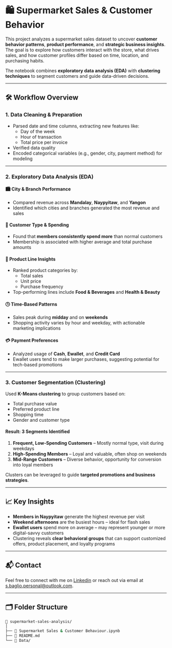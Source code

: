 # 🛍️  Supermarket Sales & Customer Behavior

This project analyzes a supermarket sales dataset to uncover **customer behavior patterns**, **product performance**, and **strategic business insights**. The goal is to explore how customers interact with the store, what drives sales, and how customer profiles differ based on time, location, and purchasing habits.

The notebook combines **exploratory data analysis (EDA)** with **clustering techniques** to segment customers and guide data-driven decisions.

---

## 🛠️ Workflow Overview

### 1. Data Cleaning & Preparation
- Parsed date and time columns, extracting new features like:
  - Day of the week
  - Hour of transaction
  - Total price per invoice
- Verified data quality
- Encoded categorical variables (e.g., gender, city, payment method) for modeling

---

### 2. Exploratory Data Analysis (EDA)

#### 🏙️ City & Branch Performance
- Compared revenue across **Mandalay**, **Naypyitaw**, and **Yangon**
- Identified which cities and branches generated the most revenue and sales

#### 👥 Customer Type & Spending
- Found that **members consistently spend more** than normal customers
- Membership is associated with higher average and total purchase amounts

#### 🧴 Product Line Insights
- Ranked product categories by:
  - Total sales
  - Unit price
  - Purchase frequency
- Top-performing lines include **Food & Beverages** and **Health & Beauty**

#### 🕒 Time-Based Patterns
- Sales peak during **midday** and on **weekends**
- Shopping activity varies by hour and weekday, with actionable marketing implications

#### 💳 Payment Preferences
- Analyzed usage of **Cash**, **Ewallet**, and **Credit Card**
- Ewallet users tend to make larger purchases, suggesting potential for tech-based promotions

---

### 3. Customer Segmentation (Clustering)

Used **K-Means clustering** to group customers based on:
- Total purchase value
- Preferred product line
- Shopping time
- Gender and customer type

#### Result: 3 Segments Identified
1. **Frequent, Low-Spending Customers** – Mostly normal type, visit during weekdays
2. **High-Spending Members** – Loyal and valuable, often shop on weekends
3. **Mid-Range Customers** – Diverse behavior, opportunity for conversion into loyal members

Clusters can be leveraged to guide **targeted promotions and business strategies**.

---

## 📈 Key Insights

- **Members in Naypyitaw** generate the highest revenue per visit
- **Weekend afternoons** are the busiest hours – ideal for flash sales
- **Ewallet users** spend more on average – may represent younger or more digital-savvy customers
- Clustering reveals **clear behavioral groups** that can support customized offers, product placement, and loyalty programs

---

## 📬 Contact
Feel free to connect with me on [Linkedin](https://www.linkedin.com/in/stefano-baglio/) or reach out via email at s.baglio.personal@outlook.com.

---

## 🗂️ Folder Structure

```bash
📁 supermarket-sales-analysis/
│
├── 📓 Supermarket Sales & Customer Behaviour.ipynb
├── 📄 README.md
└── 📁 Data/

